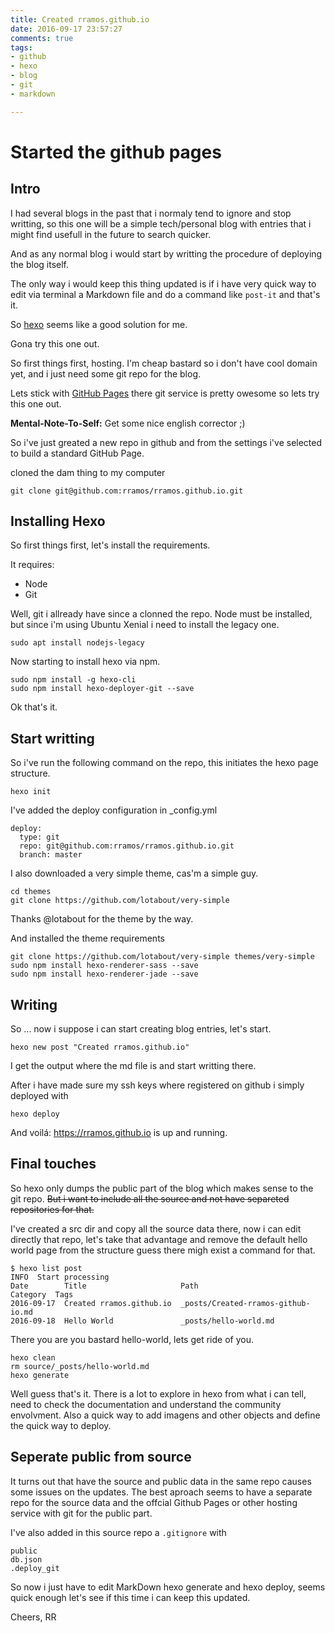 ```yaml
---
title: Created rramos.github.io
date: 2016-09-17 23:57:27
comments: true
tags:
- github
- hexo
- blog
- git
- markdown

---
```

# Started the github pages 

## Intro

I had several blogs in the past that i normaly tend to ignore and stop writting, so this one will be a simple tech/personal blog with entries that i might find usefull in the future to search quicker.

And as any normal blog i would start by writting the procedure of deploying the blog itself.

The only way i would keep this thing updated is if i have very quick way to edit via terminal a Markdown file and do a command like `post-it` and that's it.

So [hexo](https://hexo.io/) seems like a good solution for me.

Gona try this one out.

So first things first, hosting. I'm cheap bastard so i don't have cool domain yet, and i just need some git repo for the blog.

Lets stick with [GitHub Pages](https://pages.github.com/) there git service is pretty owesome so lets try this one out.

**Mental-Note-To-Self:** Get some nice english corrector ;) 

So i've just greated a new repo in github and from the settings i've selected to build a standard GitHub Page.

cloned the dam thing to my computer

`git clone git@github.com:rramos/rramos.github.io.git`

## Installing Hexo

So first things first, let's install the requirements.

It requires:
* Node
* Git

Well, git i allready have since a clonned the repo. 
Node must be installed, but since i'm using Ubuntu Xenial i need to install the legacy one.

```
sudo apt install nodejs-legacy
```

Now starting to install hexo via npm.

```
sudo npm install -g hexo-cli
sudo npm install hexo-deployer-git --save
```

Ok that's it.

## Start writting

So i've run the following command on the repo, this initiates the hexo page structure.

```
hexo init
```

I've added the deploy configuration in _config.yml

```
deploy:
  type: git
  repo: git@github.com:rramos/rramos.github.io.git
  branch: master
```

I also downloaded a very simple theme, cas'm a simple guy. 

```
cd themes
git clone https://github.com/lotabout/very-simple
```
Thanks @lotabout for the theme by the way.

And installed the theme requirements

```
git clone https://github.com/lotabout/very-simple themes/very-simple
sudo npm install hexo-renderer-sass --save
sudo npm install hexo-renderer-jade --save
```

## Writing

So ... now i suppose i can start creating blog entries, let's start.

```
hexo new post "Created rramos.github.io"
```

I get the output where the md file is and start writting there.

After i have made sure my ssh keys where registered on github i simply deployed with

```
hexo deploy
```

And voilá: https://rramos.github.io  is up and running.

## Final touches 

So hexo only dumps the public part of the blog which makes sense to the git repo. ~~But i want to include all the source and not have separeted repositories for that.~~

I've created a src dir and copy all the source data there, now i can edit directly that repo, let's take that advantage and remove the default hello world page from the structure guess there migh exist a command for that.

```
$ hexo list post
INFO  Start processing
Date        Title                     Path                                Category  Tags
2016-09-17  Created rramos.github.io  _posts/Created-rramos-github-io.md
2016-09-18  Hello World               _posts/hello-world.md
```

There you are you bastard hello-world, lets get ride of you.

```
hexo clean
rm source/_posts/hello-world.md
hexo generate
```

Well guess that's it. There is a lot to explore in hexo from what i can tell, need to check the documentation and understand the community envolvment. Also a quick way to add imagens and other objects and define the quick way to deploy.

## Seperate public from source

It turns out that have the source and public data in the same repo causes some issues on the updates. The best aproach seems to have a separate repo for the source data and the offcial Github Pages or other hosting service with git for the public part.

I've also added in this source repo a `.gitignore` with

```
public
db.json
.deploy_git
```

So now i just have to edit MarkDown hexo generate and hexo deploy, seems quick enough let's see if this time i can keep this updated.

Cheers,
RR
